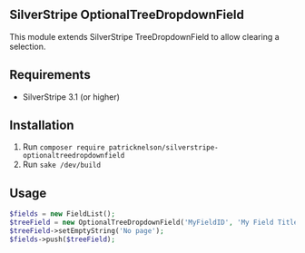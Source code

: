 ## SilverStripe OptionalTreeDropdownField

This module extends SilverStripe TreeDropdownField to allow clearing a selection.

## Requirements

* SilverStripe 3.1 (or higher)

## Installation ##

1. Run `composer require patricknelson/silverstripe-optionaltreedropdownfield`
1. Run `sake /dev/build`

## Usage ##

```php
$fields = new FieldList();  
$treeField = new OptionalTreeDropdownField('MyFieldID', 'My Field Title', 'SiteTree');  
$treeField->setEmptyString('No page');
$fields->push($treeField);
```
